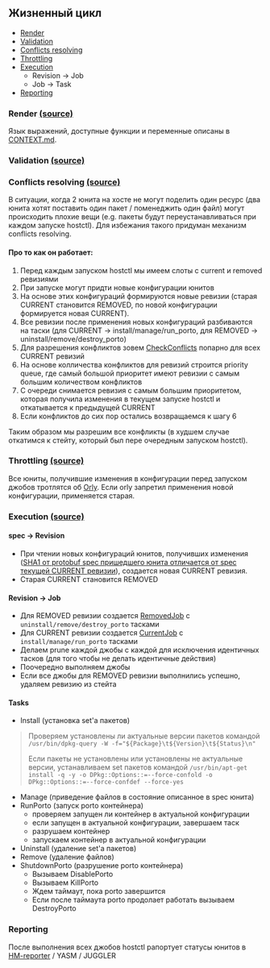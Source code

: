 ## Жизненный цикл
 * [Render](#render)
 * [Validation](#validation)
 * [Conflicts resolving](#conflicts-resolving)
 * [Throttling](#throttling)
 * [Execution](#execution)
   * Revision -> Job
   * Job -> Task
 * [Reporting](#reporting)

### Render [(source)](https://a.yandex-team.ru/arc/trunk/arcadia/infra/hostctl/internal/units/manager/renderer.go)
Язык выражений, доступные функции и переменные описаны в [CONTEXT.md](./CONTEXT.md).

### Validation [(source)](https://a.yandex-team.ru/arc/trunk/arcadia/infra/hostctl/internal/units/manager/validator.go)
### Conflicts resolving [(source)](https://a.yandex-team.ru/arc/trunk/arcadia/infra/hostctl/internal/units/manager/conflicts_resolver.go)
В ситуации, когда 2 юнита на хосте не могут поделить один ресурс (два юнита хотят поставить один пакет / поменеджить один файл) могут происходить плохие вещи (e.g. пакеты будут переустанавливаться при каждом запуске hostctl). Для избежания такого придуман механизм conflicts resolving.

#### Про то как он работает:
1. Перед каждым запуском hostctl мы имеем слоты с current и removed ревизиями
2. При запуске могут придти новые конфигурации юнитов
3.  На основе этих конфигураций формируются новые ревизии (старая CURRENT становится REMOVED, по новой конфигурации формируется новая CURRENT).
4. Все ревизии после применения новых конфигураций разбиваются на таски (для CURRENT -> install/manage/run_porto, для REMOVED -> uninstall/remove/destroy_porto)
5. Для разрешения конфликтов зовем [CheckConflicts](https://a.yandex-team.ru/arc/trunk/arcadia/infra/hostctl/internal/units/tasks/conflicts.go) попарно для всех CURRENT ревизий
6. На основе колличества конфликтов для ревизий строится priority queue, где самый большой приоритет имеют ревизии с самым большим количеством конфликтов
7. С очереди снимается ревизия с самым большим приоритетом, которая получила изменения в текущем запуске hostctl и откатывается к предыдущей CURRENT
8. Если конфликтов до сих пор остались возвращаемся к шагу 6

Таким образом мы разрешим все конфликты (в худшем случае откатимся к стейту, который был пере очередным запуском hostctl).

### Throttling [(source)](https://a.yandex-team.ru/arc/trunk/arcadia/infra/hostctl/internal/units/manager/throttle.go)
Все юниты, получившие изменения в конфигурации перед запуском джобов тротлятся об [Orly](https://wiki.yandex-team.ru/runtime-cloud/orly/). Если orly запретил применения новой конфигурации, применяется старая.

### Execution [(source)](https://a.yandex-team.ru/arc/trunk/arcadia/infra/hostctl/internal/units/manager/exceute.go)
#### spec -> Revision
* При чтении новых конфигураций юнитов, получивших изменения
([SHA1 от protobuf spec пришедшего юнита отличается от spec текущей CURRENT ревизии](https://a.yandex-team.ru/arc/trunk/arcadia/infra/hostctl/internal/units/protoiterfaces/porto_daemon.go?rev=7164180#L105)),
создается новая CURRENT ревизия.
* Старая CURRENT становится REMOVED
#### Revision -> Job
* Для REMOVED ревизии создается [RemovedJob](https://a.yandex-team.ru/arc/trunk/arcadia/infra/hostctl/internal/units/revjob/removed.go) с `uninstall/remove/destroy_porto` тасками
* Для CURRENT ревизии создается [CurrentJob](https://a.yandex-team.ru/arc/trunk/arcadia/infra/hostctl/internal/units/revjob/current.go) с `install/manage/run_porto` тасками
* Делаем prune каждой джобы с каждой для исключения идентичных тасков (для того чтобы не делать идентичные действия)
* Поочередно выполняем джобы
* Если все джобы для REMOVED ревизии выполнились успешно, удаляем ревизию из стейта
#### Tasks
* Install (установка set'а пакетов)
> Проверяем установлены ли актуальные версии пакетов командой `/usr/bin/dpkg-query -W -f="${Package}\t${Version}\t${Status}\n"`
>
> Если пакеты не установлены или установлены не актуальные версии,
> устанавливаем set пакетов командой `/usr/bin/apt-get install -q -y -o DPkg::Options::=--force-confold -o DPkg::Options::=--force-confdef --force-yes`
* Manage (приведение файлов в состояние описанное в spec юнита)
* RunPorto (запуск porto контейнера)
  * проверяем запущен ли контейнер в актуальной конфигурации
  * если запущен в актуальной конфигурации, завершаем таск
  * разрушаем контейнер
  * запускаем контейнер в актуальной конфигурации
* Uninstall (удаление set'a пакетов)
* Remove (удаление файлов)
* ShutdownPorto (разрушение porto контейнера)
  * Вызываем DisablePorto
  * Вызываем KillPorto
  * Ждем таймаут, пока porto завершится
  * Если после таймаута porto продолает работать вызываем DestroyPorto
### Reporting
После выполнения всех джобов hostctl рапортует статусы юнитов в [HM-reporter](https://a.yandex-team.ru/arc/trunk/arcadia/infra/hmserver/docs/HM_REPORTER.md) / YASM / JUGGLER
